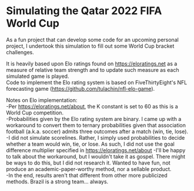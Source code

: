 # Simulating the Qatar 2022 FIFA World Cup

As a fun project that can develop some code for an upcoming personal project, I undertook this simulation to fill out some World Cup bracket challenges.

It is heavily based upon Elo ratings found on https://eloratings.net as a measure of relative team strength and to update such measure as each simulated game is played.  
Code to implement the Elo rating system is based on FiveThirtyEight's NFL forecasting game (https://github.com/tulachin/nfl-elo-game).

Notes on Elo implementation:  
-Per https://eloratings.net/about, the K constant is set to 60 as this is a World Cup competition.    
-Probabilities given by the Elo rating system are binary. I came up with a workaround to convert them to ternary probabilities given that association football (a.k.a. soccer) admits three outcomes after a match (win, tie, lose).  
-I did not simulate scorelines. Rather, I simply used probabilities to decide whether a team would win, tie, or lose. As such, I did not use the goal difference multiplier specified in https://eloratings.net/about
-I'll be happy to talk about the workaround, but I wouldn't take it as gospel. There might be ways to do this, but I did not research it. Wanted to have fun, not produce an academic-paper-worthy method, nor a sellable product.  
-In the end, results aren't that different from other more publicized methods. Brazil is a strong team... always.
